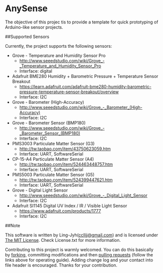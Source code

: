 # AnySense

The objective of this projec tis to provide a template for quick prototyping of Arduino-like sensor projects. 

##Supported Sensors

Currently, the project supports the following sensors:

- Grove - Temperature and Humidity Sensor Pro
  - http://www.seeedstudio.com/wiki/Grove_-_Temperature_and_Humidity_Sensor_Pro
  - Interface: digital
- Adafruit BME280 Humidity + Barometric Pressure + Temperature Sensor Breakout
  - https://learn.adafruit.com/adafruit-bme280-humidity-barometric-pressure-temperature-sensor-breakout/overview
  - Interface: I2C
- Grove - Barometer (High-Accuracy)
  - http://www.seeedstudio.com/wiki/Grove_-_Barometer_(High-Accuracy) 
  - Interface: I2C
- Grove - Barometer Sensor (BMP180)
  - http://www.seeedstudio.com/wiki/Grove_-_Barometer_Sensor_(BMP180)
  - Interface: I2C
- PMS3003 Particulate Matter Sensor (G3)
  - http://tw.taobao.com/item/43750623059.htm
  - Interface: UART, SoftwareSerial
- CP-15-A4 Particulate Matter Sensor (A4)
  - http://tw.taobao.com/item/524463448757.htm
  - Interface: UART, SoftwareSerial
- PMS5003 Particulate Matter Sensor (G5)
  - http://tw.taobao.com/item/524399447621.htm
  - Interface: UART, SoftwareSerial
- Grove - Digital Light Sensor
  - http://www.seeedstudio.com/wiki/Grove_-_Digital_Light_Sensor
  - Interface: I2C
- Adafruit SI1145 Digital UV Index / IR / Visible Light Sensor
  - https://www.adafruit.com/products/1777
  - Interface: I2C

##Note

This software is written by Ling-Jyh([cclljj@gmail.com](cclljj@gmail.com "cclljj@gmail.com")) and is licensed under [The MIT License](http://opensource.org/licenses/mit-license.php). Check License.txt for more information.

Contributing to this project is warmly welcomed. You can do this basically by [forking](https://help.github.com/articles/fork-a-repo), committing modifications and then [pulling requests](https://help.github.com/articles/using-pull-requests) (follow the links above for operating guide). Adding change log and your contact into file header is encouraged. Thanks for your contribution.
